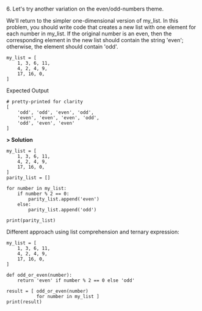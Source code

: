 6\. Let's try another variation on the even/odd-numbers theme.

We'll return to the simpler one-dimensional version of my_list. In this problem, you should write code that creates a new list with one element for each number in my_list. If the original number is an even, then the corresponding element in the new list should contain the string 'even'; otherwise, the element should contain 'odd'.
```
my_list = [
    1, 3, 6, 11,
    4, 2, 4, 9,
    17, 16, 0,
]
```
Expected Output
```
# pretty-printed for clarity
[
    'odd', 'odd', 'even', 'odd',
    'even', 'even', 'even', 'odd',
    'odd', 'even', 'even'
]
```

**> Solution**
```
my_list = [
    1, 3, 6, 11,
    4, 2, 4, 9,
    17, 16, 0,
]
parity_list = []

for number in my_list:
    if number % 2 == 0:
        parity_list.append('even')
    else:
        parity_list.append('odd')

print(parity_list)
```

Different approach using list comprehension and ternary expression:
```
my_list = [
    1, 3, 6, 11,
    4, 2, 4, 9,
    17, 16, 0,
]

def odd_or_even(number):
    return 'even' if number % 2 == 0 else 'odd'

result = [ odd_or_even(number)
           for number in my_list ]
print(result)
```
